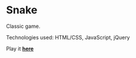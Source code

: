 # Snake

Classic game.

Technologies used: HTML/CSS, JavaScript, jQuery

Play it **[here](https://lilyxl8.github.io/js-projects/1-snake/)**

